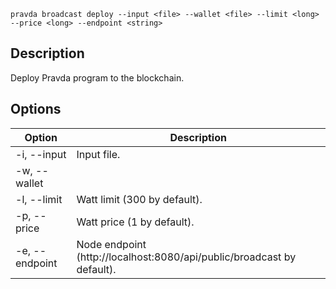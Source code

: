 ```pravda broadcast deploy --input <file> --wallet <file> --limit <long> --price <long> --endpoint <string>```

## Description
Deploy Pravda program to the blockchain.
## Options

|Option|Description|
|----|----|
|-i, --input|Input file.
|-w, --wallet|
|-l, --limit|Watt limit (300 by default).
|-p, --price|Watt price (1 by default).
|-e, --endpoint|Node endpoint (http://localhost:8080/api/public/broadcast by default).
